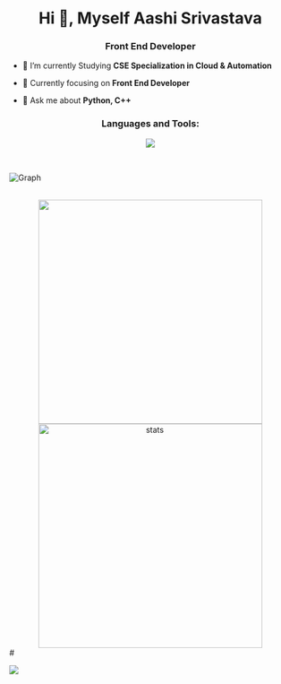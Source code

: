 <h1 align="center">Hi 👋, Myself Aashi Srivastava</h1>
<h3 align="center">Front End Developer</h3>


- 🔭 I’m currently Studying **CSE Specialization in Cloud & Automation**

- 🌱 Currently focusing on **Front End Developer**

- 💬 Ask me about **Python, C++**
<h3 align="center">Languages and Tools:</h3>
<p align="center"> 
<img src="https://skillicons.dev/icons?i=python,cpp,bootstrap,html,css,js,java" ></p>
<br>

<p> <img align="center" src="https://github-readme-activity-graph.cyclic.app/graph?username=trueaashi&bg_color=050505&color=a694ff&line=9f85ff&point=00ff1e&area=true&hide_border=true" alt="Graph" /></p>

<br/>
<div align='center' width="5rem">
     <img   width="400px" src="https://github-readme-stats.vercel.app/api?username=trueaashi&theme=jolly&show_icons=true"/>
    <img  width="400px" src="https://github-readme-streak-stats.herokuapp.com?user=trueaashi&theme=jolly&border_radius=5" alt= "stats"/>
</div>
#



![](https://github.com/...../...../blob/main/footer.png)
